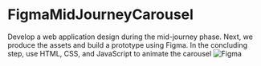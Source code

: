 # FigmaMidJourneyCarousel
Develop a web application design during the mid-journey phase. Next, we produce the assets and build a prototype using Figma. In the concluding step, use HTML, CSS, and JavaScript to animate the carousel
![Figma](https://github.com/abs110020/FigmaMidJourneyCarousel/assets/5025282/48c51f67-9666-4f2f-a92d-0bcaba5dfd39)


